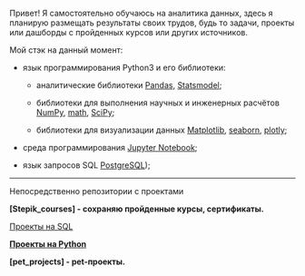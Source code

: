 Привет! Я самостоятельно обучаюсь на аналитика данных, здесь я планирую размещать результаты своих трудов, будь то задачи, проекты или дашборды с пройденных курсов или других источников.

Мой стэк на данный момент:

* язык программирования Python3 и его библиотеки:

    + аналитические библиотеки [Pandas](https://pandas.pydata.org/), [Statsmodel](https://www.statsmodels.org/stable/index.html);

    + библиотеки для выполнения научных и инженерных расчётов [NumPy](https://numpy.org/), [math](https://docs.python.org/3/library/math.html), [SciPy](https://scipy.org/);

    + библиотеки для визуализации данных [Matplotlib](https://matplotlib.org/), [seaborn](https://seaborn.pydata.org/), [plotly](https://plotly.com/python/);

* среда программирования [Jupyter Notebook](https://jupyter.org/);

* язык запросов SQL [PostgreSQL](https://www.postgresql.org/));

-----------------------------
Непосредственно репозитории с проектами

**[Stepik_courses] - сохраняю пройденные курсы, сертификаты.**

[Проекты на SQL](https://github.com/Vershinin-Artem/-SQL-Simulator---lab.karpov.courses)

**[Проекты на Python](https://github.com/Vershinin-Artem/-Python-)**

**[pet_projects] - pet-проекты.**

